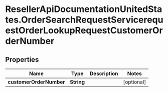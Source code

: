 # ResellerApiDocumentationUnitedStates.OrderSearchRequestServicerequestOrderLookupRequestCustomerOrderNumber

## Properties

Name | Type | Description | Notes
------------ | ------------- | ------------- | -------------
**customerOrderNumber** | **String** |  | [optional] 


